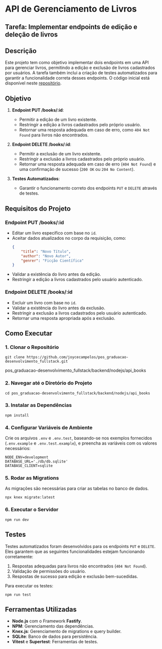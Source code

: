 # API de Gerenciamento de Livros

## Tarefa: Implementar endpoints de edição e deleção de livros

## Descrição
Este projeto tem como objetivo implementar dois endpoints em uma API para gerenciar livros, permitindo a edição e exclusão de livros cadastrados por usuários. A tarefa também inclui a criação de testes automatizados para garantir a funcionalidade correta desses endpoints. O código inicial está disponível neste [repositório](https://github.com/CampossCaio/puc-minas/tree/main/nodejs/classes/api-rest-nodejs).

## Objetivo
1. **Endpoint PUT /books/:id**:
    - Permitir a edição de um livro existente.
    - Restringir a edição a livros cadastrados pelo próprio usuário.
    - Retornar uma resposta adequada em caso de erro, como `404 Not Found` para livros não encontrados.

2. **Endpoint DELETE /books/:id**:
    - Permitir a exclusão de um livro existente.
    - Restringir a exclusão a livros cadastrados pelo próprio usuário.
    - Retornar uma resposta adequada em caso de erro (`404 Not Found`) e uma confirmação de sucesso (`200 OK` ou `204 No Content`).

3. **Testes Automatizados**:
    - Garantir o funcionamento correto dos endpoints `PUT` e `DELETE` através de testes.

## Requisitos do Projeto
### **Endpoint PUT /books/:id**
- Editar um livro específico com base no `id`.
- Aceitar dados atualizados no corpo da requisição, como:
  ```json
  {
      "title": "Novo Título",
      "author": "Novo Autor",
      "genrer": "Ficção Científica"
  }
  ```
- Validar a existência do livro antes da edição.
- Restringir a edição a livros cadastrados pelo usuário autenticado.

### **Endpoint DELETE /books/:id**
- Excluir um livro com base no `id`.
- Validar a existência do livro antes da exclusão.
- Restringir a exclusão a livros cadastrados pelo usuário autenticado.
- Retornar uma resposta apropriada após a exclusão.

## Como Executar
### 1. **Clonar o Repositório**
```
git clone https://github.com/joycecampelos/pos_graduacao-desenvolvimento_fullstack.git
```
pos_graduacao-desenvolvimento_fullstack/backend/nodejs/api_books

### 2. **Navegar até o Diretório do Projeto**
```
cd pos_graduacao-desenvolvimento_fullstack/backend/nodejs/api_books
```

### 3. **Instalar as Dependências**
```
npm install
```

### 4. **Configurar Variáveis de Ambiente**
Crie os arquivos `.env` e `.env.test`, baseando-se nos exemplos fornecidos (`.env.example` e `.env.test.example`), e preencha as variáveis com os valores necessários:
```
NODE_ENV=development
DATABASE_URL='./db/db.sqlite'
DATABASE_CLIENT=sqlite
```

### 5. **Rodar as Migrations**
As migrações são necessárias para criar as tabelas no banco de dados.
```
npx knex migrate:latest
```

### 6. **Executar o Servidor**
```
npm run dev
```

## Testes
Testes automatizados foram desenvolvidos para os endpoints `PUT` e `DELETE`. Eles garantem que as seguintes funcionalidades estejam funcionando corretamente:

1. Respostas adequadas para livros não encontrados (`404 Not Found`).
2. Validação de permissões do usuário.
3. Respostas de sucesso para edição e exclusão bem-sucedidas.

Para executar os testes:
```
npm run test
```

## Ferramentas Utilizadas
- **Node.js** com o Framework **Fastify**.
- **NPM**: Gerenciamento das dependências.
- **Knex.js**: Gerenciamento de migrations e query builder.
- **SQLite**: Banco de dados para persistência.
- **Vitest** e **Supertest**: Ferramentas de testes.
